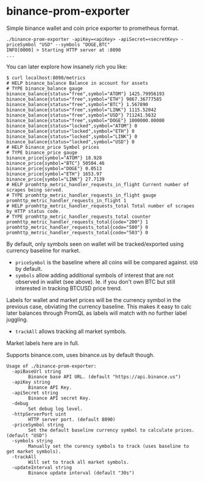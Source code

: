 # binance-prom-exporter
Simple binance wallet and coin price exporter to prometheus format.

```
./binance-prom-exporter -apiKey=<apiKey> -apiSecret=<secretKey> -priceSymbol "USD" --symbols "DOGE,BTC"
INFO[0000] > Starting HTTP server at :8090
...
```
You can later explore how insanely rich you like:
```
$ curl localhost:8090/metrics
# HELP binance_balance Balance in account for assets
# TYPE binance_balance gauge
binance_balance{status="free",symbol="ATOM"} 1425.79956193
binance_balance{status="free",symbol="ETH"} 9867.36777585
binance_balance{status="free",symbol="BTC"} 1.567890
binance_balance{status="free",symbol="LINK"} 1115.52042
binance_balance{status="free",symbol="USD"} 711241.5632
binance_balance{status="free",symbol="DOGE"} 1000000.00000
binance_balance{status="locked",symbol="ATOM"} 0
binance_balance{status="locked",symbol="ETH"} 0
binance_balance{status="locked",symbol="LINK"} 0
binance_balance{status="locked",symbol="USD"} 0
# HELP binance_price Symbol prices
# TYPE binance_price gauge
binance_price{symbol="ATOM"} 18.928
binance_price{symbol="BTC"} 50504.46
binance_price{symbol="DOGE"} 0.0513
binance_price{symbol="ETH"} 1653.97
binance_price{symbol="LINK"} 27.7139
# HELP promhttp_metric_handler_requests_in_flight Current number of scrapes being served.
# TYPE promhttp_metric_handler_requests_in_flight gauge
promhttp_metric_handler_requests_in_flight 1
# HELP promhttp_metric_handler_requests_total Total number of scrapes by HTTP status code.
# TYPE promhttp_metric_handler_requests_total counter
promhttp_metric_handler_requests_total{code="200"} 1
promhttp_metric_handler_requests_total{code="500"} 0
promhttp_metric_handler_requests_total{code="503"} 0
```

By default, only symbols seen on wallet will be tracked/exported using currency baseline for market.
- `priceSymbol` is the baseline where all coins will be compared against. `USD` by default.
- `symbols` allow adding additional symbols of interest that are not observed in wallet (see above). Ie. if you don't
own BTC but still interested in tracking BTCUSD price trend.

Labels for wallet and market prices will be the currency symbol in the previous case, obviating the currency baseline.
This makes it easy to calc later balances through PromQL as labels will match with no further label juggling.

- `trackAll` allows tracking all market symbols.

Market labels here are in full.

Supports binance.com, uses binance.us by default though.

```
Usage of ./binance-prom-exporter:
  -apiBaseUrl string
    	Binance base API URL. (default "https://api.binance.us")
  -apiKey string
    	Binance API Key.
  -apiSecret string
    	Binance API secret Key.
  -debug
    	Set debug log level.
  -httpServerPort uint
    	HTTP server port. (default 8090)
  -priceSymbol string
    	Set the default baseline currency symbol to calculate prices. (default "USD")
  -symbols string
    	Manually set the curency symbols to track (uses baseline to get market symbols).
  -trackAll
    	Will set to track all market symbols.
  -updateInterval string
    	Binance update interval (default "30s")
 ```
 
 
